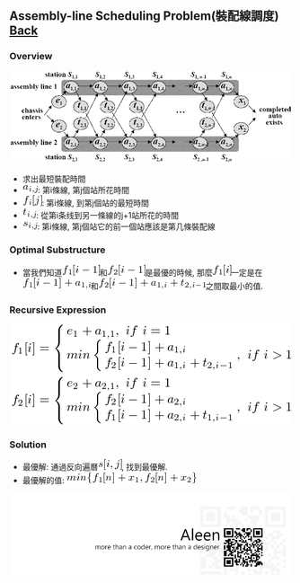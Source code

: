 ## Assembly-line Scheduling Problem(裝配線調度)	[Back](./../DP.md)

### Overview
<img src="./overview.png">

- 求出最短裝配時間
- <img src="./aij.png">: 第i條線, 第j個站所花時間
- <img src="./fij.png">: 第i條線, 到第j個站的最短時間
- <img src="./tij.png">: 從第i条线到另一條線的j+1站所花的時間
- <img src="./sij.png">: 第i條線, 第j個站它的前一個站應該是第几條裝配線

### Optimal Substructure
- 當我們知道<img src="./f1.png">和<img src="./f2.png">是最優的時候, 那麼<img src="./f1i.png">一定是在<img src="./first.png">和<img src="./second.png">之間取最小的值.

### Recursive Expression
<img src="./recursive_expression.png">

### Solution
- 最優解: 通過反向遍曆<img src="./sij_array.png">, 找到最優解.
- 最優解的值: <img src="./optimal_value.png">

<a href="http://aleen42.github.io/" target="_blank" ><img src="./../../../../pic/tail.gif"></a>
